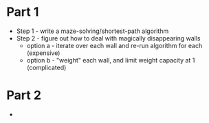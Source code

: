 # Part 1
* Step 1 - write a maze-solving/shortest-path algorithm
* Step 2 - figure out how to deal with magically disappearing walls
    * option a - iterate over each wall and re-run algorithm for each (expensive)
    * option b - "weight" each wall, and limit weight capacity at 1 (complicated)


# Part 2
* 